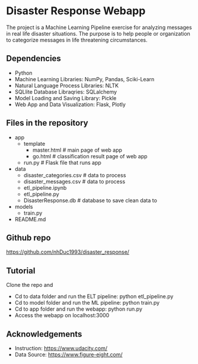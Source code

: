 # Disaster Response Webapp

The project is a Machine Learning Pipeline exercise for analyzing messages in real life disaster situations. The purpose is to help people or organization to categorize messages in life threatening circumstances.

## Dependencies
- Python
- Machine Learning Libraries: NumPy, Pandas, Sciki-Learn
- Natural Language Process Libraries: NLTK
- SQLlite Database Libraqries: SQLalchemy
- Model Loading and Saving Library: Pickle
- Web App and Data Visualization: Flask, Plotly

## Files in the repository

- app
  - template
    - master.html # main page of web app
    - go.html # classification result page of web app
  - run.py # Flask file that runs app
- data
  - disaster_categories.csv # data to process
  - disaster_messages.csv # data to process
  - etl_pipeline.ipynb
  - etl_pipeline.py
  - DisasterResponse.db # database to save clean data to
- models
  - train.py
- README.md

## Github repo
https://github.com/nhDuc1993/disaster_response/

## Tutorial
Clone the repo and
- Cd to data folder and run the ELT pipeline: python etl_pipeline.py
- Cd to model folder and run the ML pipeline: python train.py
- Cd to app folder and run the webapp: python run.py
- Access the webapp on localhost:3000

## Acknowledgements
- Instruction: https://www.udacity.com/
- Data Source: https://www.figure-eight.com/
